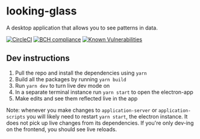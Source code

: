# looking-glass
A desktop application that allows you to see patterns in data.

[![CircleCI](https://circleci.com/gh/kadhirvelm/looking-glass.svg?style=svg)](https://circleci.com/gh/kadhirvelm/looking-glass) [![BCH compliance](https://bettercodehub.com/edge/badge/kadhirvelm/looking-glass?branch=develop)](https://bettercodehub.com/) [![Known Vulnerabilities](https://snyk.io/test/github/kadhirvelm/looking-glass/badge.svg)](https://snyk.io/test/github/kadhirvelm/looking-glass)

## Dev instructions
1. Pull the repo and install the dependencies using `yarn`
2. Build all the packages by running `yarn build`
3. Run `yarn dev` to turn live dev mode on
4. In a separate terminal instance run `yarn start` to open the electron-app
5. Make edits and see them reflected live in the app

Note: whenever you make changes to `application-server` or `application-scripts` you will likely need to restart `yarn start`, the electron instance. It does not pick up live changes from its dependencies. If you're only dev-ing on the frontend, you should see live reloads.
